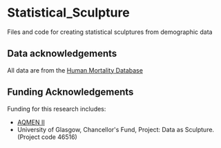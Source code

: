 Statistical_Sculpture
=====================

Files and code for creating statistical sculptures from demographic data

## Data acknowledgements

All data are from the [Human Mortality Database](http://www.mortality.org/)


## Funding Acknowledgements

Funding for this research includes:
  - [AQMEN II](http://www.esrc.ac.uk/my-esrc/grants/RES-043-25-0011/outputs/read/e602224c-3ee6-43ef-9c40-ad9f2ae7634a)
  - University of Glasgow, Chancellor's Fund, Project: Data as Sculpture. (Project code 46516)
